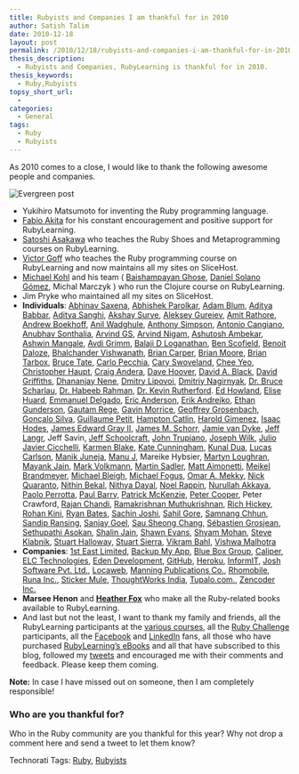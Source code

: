 ```yaml
---
title: Rubyists and Companies I am thankful for in 2010
author: Satish Talim
date: 2010-12-18
layout: post
permalink: /2010/12/18/rubyists-and-companies-i-am-thankful-for-in-2010/
thesis_description:
  - Rubyists and Companies, RubyLearning is thankful for in 2010.
thesis_keywords:
  - Ruby,Rubyists
topsy_short_url:
  - 
categories:
  - General
tags:
  - Ruby
  - Rubyists
---
```

<div>
  <p>
    As 2010 comes to a close, I would like to thank the following awesome people and companies.
  </p>
  
  <p>
    <img class="alignright" src='http://rubylearning.com/images/evergreen2.jpg' style="border: 0px none ;" alt="Evergreen post" title="Evergreen post" />
  </p>
  
  <ul>
    <li>
      Yukihiro Matsumoto for inventing the Ruby programming language.
    </li>
    <li>
      <a href="http://rubylearning.com/blog/2010/10/08/does-ror-deployment-deprive-you-of-your-sleep/">Fabio Akita</a> for his constant encouragement and positive support for RubyLearning.
    </li>
    <li>
      <a href="http://vgoff.posterous.com/">Satoshi Asakawa</a> who teaches the Ruby Shoes and Metaprogramming courses on RubyLearning.
    </li>
    <li>
      <a href="http://vgoff.posterous.com/">Victor Goff</a> who teaches the Ruby programming course on RubyLearning and now maintains all my sites on SliceHost.
    </li>
    <li>
      <a href="http://citizen428.net/">Michael Kohl</a> and his team ( <a href="http://twitter.com/ghoseb">Baishampayan Ghose</a>, <a href="http://twitter.com/deepbluelambda">Daniel Solano Gómez</a>, Michal Marczyk ) who run the Clojure course on RubyLearning.
    </li>
    <li>
      Jim Pryke who maintained all my sites on SliceHost.
    </li>
    <li>
      <b>Individuals</b>: <a href="mailto:asaxena@shipx.in">Abhinav Saxena</a>, <a href="mailto:abhishek@whol.ly">Abhishek Parolkar</a>, <a href="http://twitter.com/adamblum">Adam Blum</a>, <a href="mailto:aditya.babbar@webroar.in">Aditya Babbar</a>, <a href="mailto:asanghi@salaree.com">Aditya Sanghi</a>, <a href="mailto:akshay@ads4good.org">Akshay Surve</a>, <a href="http://rubylearning.com/blog/2009/12/22/aleksey-gureiev-winner-rpcfn-4/">Aleksey Gureiev</a>, <a href="http://rubylearning.com/blog/2010/03/18/amit-rathore-talks-to-rubylearnings-clojure-course-participants/">Amit Rathore</a>, <a href="http://rubylearning.com/blog/2010/07/29/clojure-a-chat-with-andrew-boekhoff/">Andrew Boekhoff</a>, <a href="mailto:anil@digitalcodes.org">Anil Wadghule</a>, <a href="http://github.com/Raynes/">Anthony Simpson</a>, <a href="http://twitter.com/acangiano">Antonio Cangiano</a>, <a href="mailto:anubhav@sokrati.com">Anubhav Sonthalia</a>, <a href="mailto:info@fedena.com">Arvind GS</a>, <a href="mailto:arvind@bubbleideas.com">Arvind Nigam</a>, <a href="mailto:ashutosh_ambekar@persistent.co.in">Ashutosh Ambekar</a>, <a href="mailto:rails@vectorbrook.com">Ashwin Mangale</a>, <a href="http://rubylearning.com/blog/2010/04/29/rpcfn-interactive-fiction-9/">Avdi Grimm</a>, <a href="mailto:info@spritle.com">Balaji D Loganathan</a>, <a href="http://rubylearning.com/blog/2010/12/15/getting-started-with-heroku/">Ben Scofield</a>, <a href="http://rubylearning.com/blog/2010/06/01/benoit-daloze-winner-rpcfn-9/">Benoit Daloze</a>, <a href="mailto:contactus@unitedprosperity.org">Bhalchander Vishwanath</a>, <a href="http://twitter.com/BrianCarper">Brian Carper</a>, <a href="http://twitter.com/ldm314">Brian Moore</a>, <a href="http://rubylearning.com/blog/2010/10/25/the-value-of-a-personal-bug-log/">Brian Tarbox</a>, <a href="http://rubylearning.com/blog/2008/11/25/little-known-ways-to-ruby-mastery-by-bruce-tate/">Bruce Tate</a>, <a href="http://carlopecchia.eu/">Carlo Pecchia</a>, <a href="mailto:cary@swoveland.com">Cary Swoveland</a>, <a href="http://rubylearning.com/blog/2010/11/02/how-does-one-use-design-patterns-in-ruby/">Chee Yeo</a>, <a href="http://twitter.com/chaupt">Christopher Haupt</a>, <a href="http://twitter.com/craigandera">Craig Andera</a>, <a href="http://rubylearning.com/blog/2010/11/08/do-you-know-resque/">Dave Hoover</a>, <a href="http://rubylearning.com/blog/2010/09/27/almost-everything-is-an-object-and-everything-is-almost-an-object/">David A. Black</a>, <a href="http://rubylearning.com/blog/2010/07/31/rpcfn-cycle-tracks-12/">David Griffiths</a>, <a href="http://blog.dhananjaynene.com/">Dhananjay Nene</a>, <a href="http://rubylearning.com/blog/2010/07/06/dmitry-lipovoi-winner-rpcfn-10/">Dmitry Lipovoi</a>, <a href="http://rubylearning.com/blog/2010/04/06/dmitiry-nagirnyak-winner-rpcfn-7/">Dmitriy Nagirnyak</a>, <a href="http://rubylearning.com/blog/2010/08/31/rpcfn-economics-101-13/">Dr. Bruce Scharlau</a>, <a href="mailto:habeeb@unitypeace.com">Dr. Habeeb Rahman</a>, <a href="http://rubylearning.com/blog/2010/11/08/how-does-your-code-smell/">Dr. Kevin Rutherford</a>. <a href="http://rubylearning.com/blog/2010/11/03/do-you-understand-rubys-objects-messages-and-blocks/">Ed Howland</a>, <a href="http://rubylearning.com/blog/2010/06/28/rpcfn-the-game-of-life-11/">Elise Huard</a>, <a href="http://twitter.com/#!/chischaschos">Emmanuel Delgado</a>, <a href="http://rubylearning.com/blog/2010/11/17/does-ruby-have-too-many-equality-tests/">Eric Anderson</a>, <a href="http://rubylearning.com/blog/2010/11/24/how-does-one-effectively-combine-ruby-with-git-for-source-control/">Erik Andrejko</a>, <a href="http://rubylearning.com/blog/2010/12/21/being-awesome-with-the-mongodb-ruby-driver/">Ethan Gunderson</a>, <a href="http://joshsoftware.com/">Gautam Rege</a>, <a href="http://rubylearning.com/blog/2010/11/23/dont-know-metaprogramming-in-ruby/">Gavin Morrice</a>, <a href="http://rubylearning.com/blog/2010/09/20/how-to-learn-ruby-or-any-programming-language/">Geoffrey Grosenbach</a>, <a href="http://rubylearning.com/blog/2010/12/14/ruby-gems-%E2%80%94-what-why-and-how/">Gonçalo Silva</a>, <a href="http://rubylearning.com/blog/2010/02/26/guillaume-petit-winner-rpcfn-6/">Guillaume Petit</a>, <a href="http://rubylearning.com/blog/2010/10/12/hampton-catlin-on-haml/">Hampton Catlin</a>, <a href="http://rubylearning.com/blog/2010/10/05/outside-in-development/">Harold Gimenez</a>, <a href="http://twitter.com/ihodes">Isaac Hodes</a>, <a href="http://rubylearning.com/blog/2010/02/23/rpcfn-broadsides-7/">James Edward Gray II</a>, <a href="http://rubylearning.com/blog/2010/10/18/do-you-enjoy-your-code-quality/">James M. Schorr</a>, <a href="http://rubylearning.com/blog/2010/04/07/rpcfn-xml-transformer-8/">Jamie van Dyke</a>, <a href="http://rubylearning.com/blog/2010/12/08/my-ruby-regrets/">Jeff Langr</a>, Jeff Savin, <a href="http://rubylearning.com/blog/2010/09/22/14-ways-to-have-fun-coding-ruby/">Jeff Schoolcraft</a>, <a href="http://rubylearning.com/blog/2010/01/26/rpcfn-fair-distribution-6/">John Trupiano</a>, <a href="http://rubylearning.com/blog/2010/10/01/rpcfn-japanese-mosaic-problem-14/">Joseph Wilk</a>, <a href="http://rubylearning.com/blog/2010/09/24/so-youre-new-to-ruby/">Julio Javier Cicchelli</a>, <a href="http://rubylearning.com/blog/2010/09/23/incorporating-web-apis-to-spark-computer-programming-exercises/">Karmen Blake</a>, <a href="mailto:cn.kate1@gmail.com">Kate Cunningham</a>, <a href="http://twitter.com/makuchaku">Kunal Dua</a>, <a href="http://rufy.com/">Lucas Carlson</a>, <a href="mailto:manik@vinsol.com">Manik Juneja</a>, <a href="http://www.manu-j.com/">Manu J</a>, Mareike Hybsier, <a href="http://rubylearning.com/blog/2010/10/01/an-introduction-to-eventmachine-and-how-to-avoid-callback-spaghetti/">Martyn Loughran</a>, <a href="http://twitter.com/makuchaku">Mayank Jain</a>, <a href="http://www.ociweb.com/">Mark Volkmann</a>, <a href="http://rubylearning.com/blog/2010/09/29/an-introduction-to-desktop-apps-with-ruby/">Martin Sadler</a>, <a href="http://rubylearning.com/blog/2010/09/28/the-ruby-movement/">Matt Aimonetti</a>, <a href="http://twitter.com/kotarak">Meikel Brandmeyer</a>, <a href="http://rubylearning.com/blog/2010/11/30/how-do-i-build-dsls-with-yield-and-instance_eval/">Michael Bleigh</a>, <a href="http://rubylearning.com/blog/2010/03/10/michael-fogus-talks-to-rubylearnings-clojure-course-participants/">Michael Fogus</a>, <a href="http://rubylearning.com/blog/2010/11/16/why-use-single-sign-in-solutions-in-rails/">Omar A. Mekky</a>, <a href="http://rubylearning.com/blog/2010/10/06/gem-sawyer-modern-day-ruby-warrior/">Nick Quaranto</a>, <a href="mailto:ebukuluv@gmail.com">Nithin Bekal</a>, <a href="mailto:nithya@muziboo.com/">Nithya Dayal</a>, <a href="http://rubylearning.com/blog/2010/09/30/the-testing-mindset/">Noel Rappin</a>, <a href="http://twitter.com/nakkaya">Nurullah Akkaya</a>, <a href="http://rubylearning.com/blog/2010/10/07/do-you-know-rubys-chainsaw-method/">Paolo Perrotta</a>, <a href="http://rubylearning.com/blog/2010/04/29/paul-barry-winner-rpcfn-8/">Paul Barry</a>, <a href="http://rubylearning.com/blog/2010/01/21/patrick-mckenzie-winner-rpcfn-5/">Patrick McKenzie</a>, <a href="http://rubylearning.com/blog/2009/12/27/rpcfn-mazes-5/">Peter Cooper</a>, Peter Crawford, <a href="mailto:chandi.rajan@gmail.com">Rajan Chandi</a>, <a href="http://twitter.com/vu3rdd">Ramakrishnan Muthukrishnan</a>, <a href="http://rubylearning.com/blog/2010/04/06/rich-hickey-talks-to-rubylearnings-clojure-course-participants/">Rich Hickey</a>, <a href="mailto:rohan@bumsonthesaddle.com">Rohan Kini</a>, <a href="http://rubylearning.com/blog/2010/05/25/rpcfn-business-hours-10/">Ryan Bates</a>, <a href="mailto:sachin.joshi@ideaclay.com">Sachin Joshi</a>, <a href="mailto:sahilgore@gmail.com">Sahil Gore</a>, <a href="http://twitter.com/samnangchhun">Samnang Chhun</a>, <a href="http://www.funonrails.com/">Sandip Ransing</a>, <a href="mailto:sanjay@mustseeindia.com">Sanjay Goel</a>, <a href="http://rubylearning.com/blog/2010/09/21/writing-modular-web-applications-with-rack/">Sau Sheong Chang</a>, <a href="https://twitter.com/sebgrosjean">Sébastien Grosjean</a>, <a href="http://joshsoftware.com/">Sethupathi Asokan</a>, <a href="mailto:shalin@tenmiles.com">Shalin Jain</a>, <a href="mailto:hrafn@hrafnsvartr.com">Shawn Evans</a>, <a href="mailto:shyammohankanojia@gmail.com">Shyam Mohan</a>, <a href="http://rubylearning.com/blog/2010/12/20/how-do-i-keep-multiple-ruby-projects-separate/">Steve Klabnik</a>, <a href="http://rubylearning.com/blog/2010/03/10/stuart-halloway-talks-to-rubylearnings-clojure-course-participants/">Stuart Halloway</a>, <a href="http://twitter.com/stuartsierra">Stuart Sierra</a>, <a href="mailto:info@sysblitz.com">Vikram Bahl</a>, <a href="mailto:vishwam@mangospring.com">Vishwa Malhotra</a>
    </li>
    <li>
      <b>Companies</b>: <a href="http://www.1steasy.com/">1st East Limited</a>, <a href="http://backupmyapp.com/">Backup My App</a>, <a href="http://www.blueboxgrp.com/?utm_source=rubylearning&#038;utm_medium=blog&#038;utm_campaign=rubylearning">Blue Box Group</a>, <a href="http://devver.net/caliper">Caliper</a>, <a href="http://web.elctech.com/">ELC Technologies</a>, <a href="http://edendevelopment.co.uk/">Eden Development</a>, <a href="https://github.com/">GitHub</a>, <a href="http://heroku.com/">Heroku</a>, <a href="http://www.informit.com/promotions/promotion.aspx?promo=135393">InformIT</a>, <a href="http://joshsoftware.com/index.html">Josh Software Pvt. Ltd.</a>, <a href="http://www.locaweb.com/default.html?utm_campaign=Rails&#038;utm_source=rubylearning&#038;utm_medium=quadrado">Locaweb</a>, <a href="http://www.manning.com/">Manning Publications Co.</a>, <a href="http://rhomobile.com/">Rhomobile</a>, <a href="http://runa.com/">Runa Inc.</a>, <a href="http://www.stickermule.com/">Sticker Mule</a>, <a href="http://www.thoughtworker.com/">ThoughtWorks India</a>, <a href="http://tupalo.com/">Tupalo.com.</a>, <a href="http://zencoder.com/">Zencoder Inc.</a>
    </li>
    <li>
      <strong>Marsee Henon</strong> and <strong><a href="http://twitter.com/#!/heather_fox">Heather Fox</a></strong> who make all the Ruby-related books available to RubyLearning.
    </li>
    <li>
      And last but not the least, I want to thank my family and friends, all the RubyLearning participants at the <a href="http://rubylearning.org/">various courses</a>, all the <a href="http://ruby-challenge.rubylearning.org/">Ruby Challenge</a> participants, all the <a href="http://www.facebook.com/rubylearning">Facebook</a> and <a href="http://www.linkedin.com/company/rubylearning">LinkedIn</a> fans, all those who have purchased <a href="http://rubylearning.com/blog/ebooks/">RubyLearning&#8217;s eBooks</a> and all that have subscribed to this blog, followed my <a href="http://twitter.com/#!/indianguru">tweets</a> and encouraged me with their comments and feedback. Please keep them coming.
    </li>
  </ul>
  
  <p>
    <b>Note:</b> In case I have missed out on someone, then I am completely responsible!
  </p>
  
  <h3>
    Who are you thankful for?
  </h3>
  
  <p class="note">
    Who in the Ruby community are you thankful for this year? Why not drop a comment here and send a tweet to let them know?
  </p>
</div>

Technorati Tags: <a href="http://technorati.com/tag/Ruby" rel="tag">Ruby</a>, <a href="http://technorati.com/tag/Rubyists" rel="tag">Rubyists</a>
